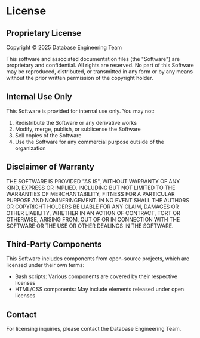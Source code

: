 # License

## Proprietary License

Copyright © 2025 Database Engineering Team

This software and associated documentation files (the "Software") are proprietary and confidential. 
All rights are reserved. No part of this Software may be reproduced, distributed, or transmitted 
in any form or by any means without the prior written permission of the copyright holder.

## Internal Use Only

This Software is provided for internal use only. You may not:

1. Redistribute the Software or any derivative works
2. Modify, merge, publish, or sublicense the Software
3. Sell copies of the Software
4. Use the Software for any commercial purpose outside of the organization

## Disclaimer of Warranty

THE SOFTWARE IS PROVIDED "AS IS", WITHOUT WARRANTY OF ANY KIND, EXPRESS OR IMPLIED, INCLUDING BUT NOT LIMITED 
TO THE WARRANTIES OF MERCHANTABILITY, FITNESS FOR A PARTICULAR PURPOSE AND NONINFRINGEMENT. IN NO EVENT SHALL 
THE AUTHORS OR COPYRIGHT HOLDERS BE LIABLE FOR ANY CLAIM, DAMAGES OR OTHER LIABILITY, WHETHER IN AN ACTION OF 
CONTRACT, TORT OR OTHERWISE, ARISING FROM, OUT OF OR IN CONNECTION WITH THE SOFTWARE OR THE USE OR OTHER 
DEALINGS IN THE SOFTWARE.

## Third-Party Components

This Software includes components from open-source projects, which are licensed under their own terms:

- Bash scripts: Various components are covered by their respective licenses
- HTML/CSS components: May include elements released under open licenses

## Contact

For licensing inquiries, please contact the Database Engineering Team.
